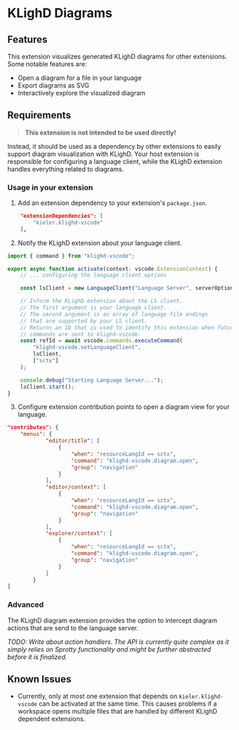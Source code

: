 # KLighD Diagrams

<!-- TODO: Images must come from an https source. They are not packages by vsce. This should be resolved, when this extension is hosted on GitHub. Rename "imagine" to "img" when ready. -->
<!-- <figure style="text-align: center;">
<imagine style="width: 75%;" src="./media/banner.png" alt="Example with a visualized SCChart"/>
<figcaption>Example of the KLighD diagram extension used to visualize a SCChart.</figcaption>
</figure> -->

## Features

This extension visualizes generated KLighD diagrams for other extensions. Some notable features are:

-   Open a diagram for a file in your language
-   Export diagrams as SVG
-   Interactively explore the visualized diagram

## Requirements

> **This extension is not intended to be used directly!**

Instead, it should be used as a dependency by other extensions to easily support diagram
visualization with KLighD. Your host extension is responsible for configuring a language client,
while the KLighD extension handles everything related to diagrams.

### Usage in your extension

1. Add an extension dependency to your extension's `package.json`.

```json
    "extensionDependencies": [
        "kieler.klighd-vscode"
    ],
```

2. Notify the KLighD extension about your language client.

```typescript
import { command } from "klighd-vscode";

export async function activate(context: vscode.ExtensionContext) {
    // ... configuring the language client options

    const lsClient = new LanguageClient("Language Server", serverOptions, clientOptions);

    // Inform the KLighD extension about the LS client.
    // The first argument is your language client.
    // The second argument is an array of language file endings
    // that are supported by your LS client.
    // Returns an ID that is used to identify this extension when future
    // commands are sent to klighd-vscode.
    const refId = await vscode.commands.executeCommand(
        "klighd-vscode.setLanguageClient",
        lsClient,
        ["sctx"]
    );

    console.debug("Starting Language Server...");
    lsClient.start();
}
```

3. Configure extension contribution points to open a diagram view for your language.

```json
"contributes": {
    "menus": {
            "editor/title": [
                {
                    "when": "resourceLangId == sctx",
                    "command": "klighd-vscode.diagram.open",
                    "group": "navigation"
                }
            ],
            "editor/context": [
                {
                    "when": "resourceLangId == sctx",
                    "command": "klighd-vscode.diagram.open",
                    "group": "navigation"
                }
            ],
            "explorer/context": [
                {
                    "when": "resourceLangId == sctx",
                    "command": "klighd-vscode.diagram.open",
                    "group": "navigation"
                }
            ]
        }
}
```

### Advanced

The KLighD diagram extension provides the option to intercept diagram actions that are send to the
language server.

_TODO: Write about action handlers. The API is currently quite complex as it simply relies on
Sprotty functionality and might be further abstracted before it is finalized._

## Known Issues

-   Currently, only at most one extension that depends on `kieler.klighd-vscode` can be activated
    at the same time. This causes problems if a workspace opens multiple files that are handled by
    different KLighD dependent extensions.
